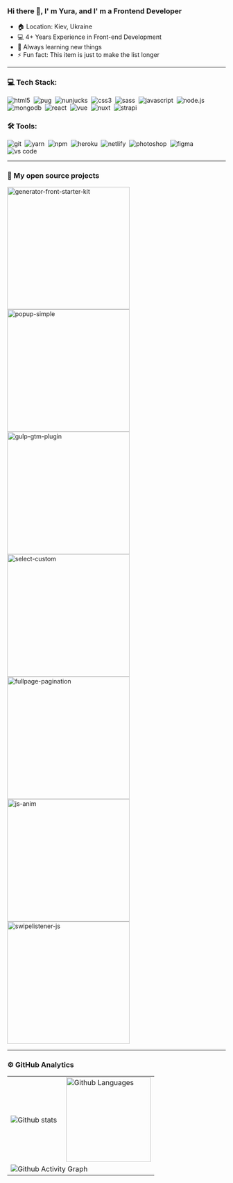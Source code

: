 ### Hi there 👋, I' m Yura, and I' m a Frontend Developer

- 🏠 Location: Kiev, Ukraine
- 💻 4+ Years Experience in Front-end Development
- 📕 Always learning new things
- ⚡ Fun fact: This item is just to make the list longer

---
### 💻 Tech Stack:

<img alt="html5" src="https://img.shields.io/badge/html-E34F26?&style=for-the-badge&logo=html5&logoColor=fff" />&nbsp;
<img alt="pug" src="https://img.shields.io/badge/pug-A86454?&style=for-the-badge&logo=pug&logoColor=fff" />&nbsp;
<img alt="nunjucks" src="https://img.shields.io/badge/nunjucks-3d8137?&style=for-the-badge&logoColor=fff" />&nbsp;
<img alt="css3" src="https://img.shields.io/badge/css-1572B6?&style=for-the-badge&logo=css3&logoColor=fff" />&nbsp;
<img alt="sass" src="https://img.shields.io/badge/sass-CF649A?&style=for-the-badge&logo=sass&logoColor=fff" />&nbsp;
<img alt="javascript" src="https://img.shields.io/badge/javascript-F7DF1E?&style=for-the-badge&logo=javascript&logoColor=fff" />&nbsp;
<img alt="node.js" src="https://img.shields.io/badge/node.js-90C53F?&style=for-the-badge&logo=node.js&logoColor=fff" />&nbsp;
<img alt="mongodb" src="https://img.shields.io/badge/mongodb-26A944?&style=for-the-badge&logo=mongodb&logoColor=fff" />&nbsp;
<img alt="react" src="https://img.shields.io/badge/react-61DAFB?&style=for-the-badge&logo=react&logoColor=fff" />&nbsp;
<img alt="vue" src="https://img.shields.io/badge/vue-4FC08D?&style=for-the-badge&logo=vue.js&logoColor=fff" />&nbsp;
<img alt="nuxt" src="https://img.shields.io/badge/nuxt-00DC82?&style=for-the-badge&logo=nuxt.js&logoColor=fff" />&nbsp;
<img alt="strapi" src="https://img.shields.io/badge/strapi-2F2E8B?&style=for-the-badge&logo=strapi&logoColor=fff" />&nbsp;

### 🛠 Tools:

<img alt="git" src="https://img.shields.io/badge/git-F05033?&style=for-the-badge&logo=git&logoColor=fff" />&nbsp;
<img alt="yarn" src="https://img.shields.io/badge/yarn-2C8EBB?&style=for-the-badge&logo=yarn&logoColor=fff" />&nbsp;
<img alt="npm" src="https://img.shields.io/badge/npm-CB3837?&style=for-the-badge&logo=npm&logoColor=fff" />&nbsp;
<img alt="heroku" src="https://img.shields.io/badge/heroku-5920B1?&style=for-the-badge&logo=heroku&logoColor=fff" />&nbsp;
<img alt="netlify" src="https://img.shields.io/badge/netlify-00C7B7?&style=for-the-badge&logo=netlify&logoColor=fff" />&nbsp;
<img alt="photoshop" src="https://img.shields.io/badge/photoshop-31A8FF?&style=for-the-badge&logo=adobe-photoshop&logoColor=fff" />&nbsp;
<img alt="figma" src="https://img.shields.io/badge/figma-F24E1E?&style=for-the-badge&logo=figma&logoColor=fff" />&nbsp;
<img alt="vs code" src="https://img.shields.io/badge/vs code-007ACC?&style=for-the-badge&logo=visual-studio-code&logoColor=fff" />&nbsp;

---
### 📘 My open source projects

<a href="https://github.com/yurayarosh/generator-front-starter-kit"><img width="282" src="https://denvercoder1-github-readme-stats.vercel.app/api/pin/?username=yurayarosh&repo=generator-front-starter-kit&theme=blue-green" alt="generator-front-starter-kit"></a>
<a href="https://github.com/yurayarosh/popup-simple"><img width="282" src="https://denvercoder1-github-readme-stats.vercel.app/api/pin/?username=yurayarosh&repo=popup-simple&theme=blue-green" alt="popup-simple"></a>
<a href="https://github.com/yurayarosh/gulp-gtm-plugin"><img width="282" src="https://denvercoder1-github-readme-stats.vercel.app/api/pin/?username=yurayarosh&repo=gulp-gtm-plugin&theme=blue-green" alt="gulp-gtm-plugin"></a>
<a href="https://github.com/yurayarosh/select-custom"><img width="282" src="https://denvercoder1-github-readme-stats.vercel.app/api/pin/?username=yurayarosh&repo=select-custom&theme=blue-green" alt="select-custom"></a>
<a href="https://github.com/yurayarosh/fullpage-pagination"><img width="282" src="https://denvercoder1-github-readme-stats.vercel.app/api/pin/?username=yurayarosh&repo=fullpage-pagination&theme=blue-green" alt="fullpage-pagination"></a>
<a href="https://github.com/yurayarosh/js-anim"><img width="282" src="https://denvercoder1-github-readme-stats.vercel.app/api/pin/?username=yurayarosh&repo=js-anim&theme=blue-green" alt="js-anim"></a>
<a href="https://github.com/yurayarosh/swipelistener-js"><img width="282" src="https://denvercoder1-github-readme-stats.vercel.app/api/pin/?username=yurayarosh&repo=swipelistener-js&theme=blue-green" alt="swipelistener-js"></a>

---
### ⚙️ GitHub Analytics

<table>
  <tr>
    <td>
      <img align="left" alt="Github stats" src="https://denvercoder1-github-readme-stats.vercel.app/api/?username=yurayarosh&show_icons=true&count_private=true&theme=blue-green" />
    </td>
    <td>
      <img height="195px" align="right" alt="Github Languages" src="https://github-readme-stats-eight-theta.vercel.app/api/top-langs/?username=yurayarosh&theme=blue-green&layout=compact" />
    </td>
  </tr>
  <tr>
    <td colspan="2">
      <img alt="Github Activity Graph" src="https://activity-graph.herokuapp.com/graph?username=yurayarosh&bg_color=040f0f&color=0cf574&line=2f97c1&point=f5b700&hide_border=true" />
    </td> 
  </tr>
</table>
